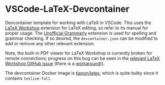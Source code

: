 # VSCode-LaTeX-Devcontainer
Devcontainer template for working with LaTeX in VSCode. This uses the [LaTeX Workshop](https://marketplace.visualstudio.com/items?itemName=James-Yu.latex-workshop) extension for LaTeX editing, so refer to its manual for proper usage. The [Unofficial Grammarly](https://marketplace.visualstudio.com/items?itemName=znck.grammarly) extension is used for spelling and grammar checking. If so desired, the `devcontainer.json` can be modified to add or remove any other relevant extension.

Note, the built-in PDF viewer for LaTeX Workshop is currently broken for remote connections; progress on this bug can be seen in the [relevant LaTeX Workshop GitHub issue](https://github.com/James-Yu/LaTeX-Workshop/issues/2206) (there is a [workaround](https://github.com/James-Yu/LaTeX-Workshop/issues/2206#issuecomment-659042978))).

The devcontainer Docker image is [tianon/latex](https://hub.docker.com/r/tianon/latex/dockerfile), which is quite bulky since it contains `texlive-full`.



